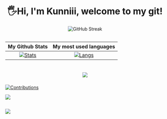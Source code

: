 <h1 align="center">
  🖐Hi, I'm Kunniii, welcome to my git! <height="60">
</h1>
  
<div align="center">  
  
![GitHub Streak](https://github-readme-streak-stats.herokuapp.com/?user=kunniii&theme=radical)
</div>
<div align="center">
<table>
  
| My Github Stats             | My most used languages |
|:-:|:-:|
[![Stats](https://acedev003-readme-stats.vercel.app/api?username=kunniii&show_icons=true)](https://github.com/kunniii)|[![Langs](https://acedev003-readme-stats.vercel.app/api/top-langs/?username=kunniii&layout=compact)](https://github.com/kunniii)
</table>
  </div>
<h1 align="center">
  <a href="https://github.com/kunniii">
    <img src="https://github-profile-trophy.vercel.app/?username=kunniii&theme=dracula"/>
  </a>
</h1>

###

[![Contributions](https://fabianocouto-activity-graph.vercel.app/graph/?username=kunniii)](https://github.com/kunniii)

![](https://hit.yhype.me/github/profile?user_id=57139436)

## ![](https://komarev.com/ghpvc/?username=kunniii&style=flat&label=VIEWS)
